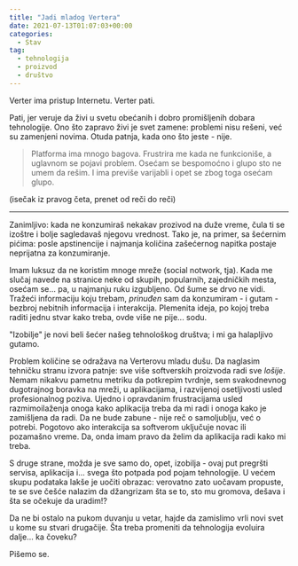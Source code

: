 ```yaml
---
title: "Jadi mladog Vertera"
date: 2021-07-13T01:07:03+00:00
categories:
  - Stav
tag:
  - tehnologija
  - proizvod
  - društvo
---
```


Verter ima pristup Internetu. Verter pati.

<!--more-->

Pati, jer veruje da živi u svetu obećanih i dobro promišljenih dobara tehnologije. Ono što zapravo živi je svet zamene: problemi nisu rešeni, već su zamenjeni novima. Otuda patnja, kada ono što jeste - nije.

> Platforma ima mnogo bagova.
  Frustrira me kada ne funkcioniše, a uglavnom se pojavi problem.
  Osećam se bespomoćno i glupo sto ne umem da rešim.
  I ima previše varijabli i opet se zbog toga osećam glupo.

(isečak iz pravog četa, prenet od reči do reči)

----

Zanimljivo: kada ne konzumiraš nekakav prozivod na duže vreme, čula ti se izoštre i bolje sagledavaš njegovu vrednost. Tako je, na primer, sa šećernim pićima: posle apstinencije i najmanja količina zašećernog napitka postaje neprijatna za konzumiranje.

Imam luksuz da ne koristim mnoge mreže (social notwork, tja). Kada me slučaj navede na stranice neke od skupih, popularnih, zajedničkih mesta, osećam se... pa, u najmanju ruku izgubljeno. Od šume se drvo ne vidi. Tražeći informaciju koju trebam, _prinuđen_ sam da konzumiram - i gutam - bezbroj nebitnih informacija i interakcija. Plemenita ideja, po kojoj treba raditi jednu stvar kako treba, ovde više ne pije... sodu.

"Izobilje" je novi beli šećer našeg tehnološkog društva; i mi ga halapljivo gutamo.

Problem količine se odražava na Verterovu mladu dušu. Da naglasim tehničku stranu izvora patnje: sve više softverskih proizvoda radi sve _lošije_. Nemam nikakvu pametnu metriku da potkrepim tvrdnje, sem svakodnevnog dugotrajnog boravka na mreži, u aplikacijama, i razvijenoj osetljivosti usled profesionalnog poziva. Ujedno i opravdanim frustracijama usled razmimoilaženja onoga kako aplikacija treba da mi radi i onoga kako je zamišljena da radi. Da ne bude zabune - nije reč o samoljublju, već o potrebi. Pogotovo ako interakcija sa softverom uključuje novac ili pozamašno vreme. Da, onda imam pravo da želim da aplikacija radi kako mi treba.

S druge strane, možda je sve samo do, opet, izobilja - ovaj put pregršti servisa, aplikacija i... svega što potpada pod pojam tehnologije. U većem skupu podataka lakše je uočiti obrazac: verovatno zato uočavam propuste, te se sve češće nalazim da džangrizam šta se to, sto mu gromova, dešava i šta se očekuje da uradim!?

Da ne bi ostalo na pukom duvanju u vetar, hajde da zamislimo vrli novi svet u kome su stvari drugačije. Šta treba promeniti da tehnologija evoluira dalje... ka čoveku?

Pišemo se.
